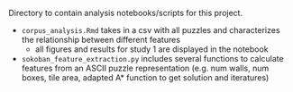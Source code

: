 Directory to contain analysis notebooks/scripts for this project.
* `corpus_analysis.Rmd` takes in a csv with all puzzles and characterizes the relationship between different features
    * all figures and results for study 1 are displayed in the notebook 
* `sokoban_feature_extraction.py` includes several functions to calculate features from an ASCII puzzle representation (e.g. num walls, num boxes, tile area, adapted A* function to get solution and iteratures)
